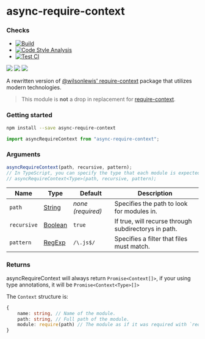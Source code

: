 # async-require-context
### Checks
* [![Build](https://github.com/JoshMerlino/async-require-context/actions/workflows/build.yml/badge.svg)](https://github.com/JoshMerlino/async-require-context/actions/workflows/build.yml)
* [![Code Style Analysis](https://github.com/JoshMerlino/async-require-context/actions/workflows/code-style-analysis.yml/badge.svg)](https://github.com/JoshMerlino/async-require-context/actions/workflows/code-style-analysis.yml)
* [![Test CI](https://github.com/JoshMerlino/async-require-context/actions/workflows/test-ci.yml/badge.svg)](https://github.com/JoshMerlino/async-require-context/actions/workflows/test-ci.yml)

![](https://img.shields.io/npm/dt/async-require-context)
![](https://img.shields.io/github/issues/JoshMerlino/async-require-context)
![](https://img.shields.io/github/issues-pr/JoshMerlino/async-require-context)

A rewritten version of [@wilsonlewis' require-context](https://www.npmjs.com/package/require-context) package that utilizes modern technologies.

> This module is **not** a drop in replacement for [require-context](https://www.npmjs.com/package/require-context).

### Getting started
```bash
npm install --save async-require-context
```

```ts
import asyncRequireContext from "async-require-context";
```

### Arguments
```ts
asyncRequireContext(path, recursive, pattern);
// In TypeScript, you can specify the type that each module is expected to be.
// asyncRequireContext<Type>(path, recursive, pattern);
```

| Name | Type | Default | Description |
| - | - | - | - |
| `path` | [String](https://developer.mozilla.org/en-US/docs/Web/JavaScript/Reference/Global_Objects/String) | *none (required)* | Specifies the path to look for modules in. |
| `recursive` | [Boolean](https://developer.mozilla.org/en-US/docs/Web/JavaScript/Reference/Global_Objects/Boolean) | `true` | If true, will recurse through subdirectorys in path. |
| `pattern` | [RegExp](https://developer.mozilla.org/en-US/docs/Web/JavaScript/Reference/Global_Objects/RegExp) | `/\.js$/` | Specifies a filter that files must match. |

### Returns
asyncRequireContext will always return `Promise<Context[]>`, if your using type annotations, it will be `Promise<Context<Type>[]>`

The `Context` structure is:
```ts
{
	name: string, // Name of the module.
	path: string, // Full path of the module.
	module: require(path) // The module as if it was required with `require`. This may be any shape depending on if you use type annotations.
}
```
